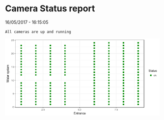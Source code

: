 Camera Status report
================
16/05/2017 - 16:15:05

    All cameras are up and running

![](camreport_files/figure-markdown_github/unnamed-chunk-2-1.png)
